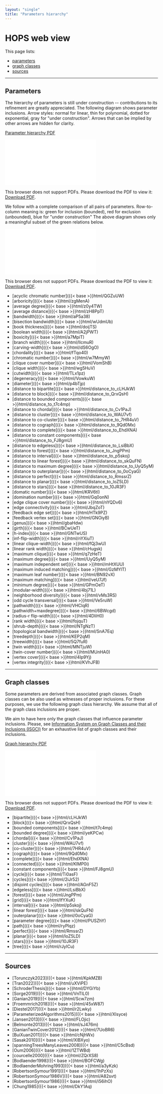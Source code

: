 ```yaml
---
layout: "single"
title: "Parameters hierarchy"
---
```


# HOPS web view

This page lists:

* [parameters](#parameters)
* [graph classes](#graph-classes)
* [sources](#sources)

---

## Parameters

The hierarchy of parameters is still under construction -- contributions to its refinement are greatly appreciated.
The following diagram shows parameter inclusions.
Arrow styles: normal for linear, thin for polynomial, dotted for exponential, gray for "under construction".
Arrows that can be implied by other arrows are hidden for clarity.

[Parameter hierarchy PDF](parameters.pdf)


<object data="parameters.pdf" type="application/pdf" width="100%" height="480px"><embed src="parameters.pdf"><p>This browser does not support PDFs. Please download the PDF to view it: <a href="parameters.pdf">Download PDF</a>.</p></embed></object>



We follow with a complete comparison of all pairs of parameters.
Row-to-column meaning is: green for inclusion (bounded), red for exclusion (unbounded), blue for "under construction"
The above diagram shows only a meaningful subset of the green relations below.


<object data="table.pdf" type="application/pdf" width="100%" height="480px"><embed src="table.pdf"><p>This browser does not support PDFs. Please download the PDF to view it: <a href="table.pdf">Download PDF</a>.</p></embed></object>



* [acyclic chromatic number]({{< base >}}html/QGZuUW)
* [arboricity]({{< base >}}html/zgMenA)
* [average degree]({{< base >}}html/z0y4TW)
* [average distance]({{< base >}}html/zH8PpT)
* [bandwidth]({{< base >}}html/aP5a38)
* [bisection bandwidth]({{< base >}}html/wUdmUb)
* [book thickness]({{< base >}}html/doijTS)
* [boolean width]({{< base >}}html/A2jPWT)
* [boxicity]({{< base >}}html/a7MpiT)
* [branch width]({{< base >}}html/lIcmuR)
* [carving-width]({{< base >}}html/dS6OgO)
* [chordality]({{< base >}}html/fTqo40)
* [chromatic number]({{< base >}}html/w7MmyW)
* [clique cover number]({{< base >}}html/VomShB)
* [clique width]({{< base >}}html/wg5HuV)
* [cutwidth]({{< base >}}html/TLx1pz)
* [degeneracy]({{< base >}}html/VowkuW)
* [diameter]({{< base >}}html/p4bTjp)
* [distance to bipartite]({{< base >}}html/distance_to_cLHJkW)
* [distance to block]({{< base >}}html/distance_to_QrxQsH)
* [distance to bounded components]({{< base >}}html/distance_to_t7c4mp)
* [distance to chordal]({{< base >}}html/distance_to_Cv1PaJ)
* [distance to cluster]({{< base >}}html/distance_to_WAU7vf)
* [distance to co-cluster]({{< base >}}html/distance_to_7HR4uV)
* [distance to cograph]({{< base >}}html/distance_to_9Qd0Mx)
* [distance to complete]({{< base >}}html/distance_to_EhdXNA)
* [distance to constant components]({{< base >}}html/distance_to_FJ8gmU)
* [distance to edgeless]({{< base >}}html/distance_to_LsiBbX)
* [distance to forest]({{< base >}}html/distance_to_JngPPm)
* [distance to interval]({{< base >}}html/distance_to_p5skoj)
* [distance to linear forest]({{< base >}}html/distance_to_skQuFN)
* [distance to maximum degree]({{< base >}}html/distance_to_UyQ5yM)
* [distance to outerplanar]({{< base >}}html/distance_to_0oCyaG)
* [distance to perfect]({{< base >}}html/distance_to_RmssrZ)
* [distance to planar]({{< base >}}html/distance_to_loZ5LD)
* [distance to stars]({{< base >}}html/distance_to_10JR3F)
* [domatic number]({{< base >}}html/KRV6tI)
* [domination number]({{< base >}}html/Gq0onN)
* [edge clique cover number]({{< base >}}html/nYQDv6)
* [edge connectivity]({{< base >}}html/JbqZoT)
* [feedback edge set]({{< base >}}html/HTk9PZ)
* [feedback vertex set]({{< base >}}html/GNOiyB)
* [genus]({{< base >}}html/gbaHdw)
* [girth]({{< base >}}html/BCwUeT)
* [h-index]({{< base >}}html/GNTwUS)
* [inf-flip-width]({{< base >}}html/nYXiuT)
* [linear clique-width]({{< base >}}html/fQj3wU)
* [linear rank width]({{< base >}}html/cHugsk)
* [maximum clique]({{< base >}}html/q7zHeT)
* [maximum degree]({{< base >}}html/UyQ5yM)
* [maximum independent set]({{< base >}}html/mHtXUU)
* [maximum induced matching]({{< base >}}html/GzMYlT)
* [maximum leaf number]({{< base >}}html/BN92vX)
* [maximum matching]({{< base >}}html/veU7Jf)
* [minimum degree]({{< base >}}html/GPmOeT)
* [modular-width]({{< base >}}html/4bj71L)
* [neighborhood diversity]({{< base >}}html/vMs3RS)
* [odd cycle transversal]({{< base >}}html/Ve5ruW)
* [pathwidth]({{< base >}}html/VHClqR)
* [pathwidth+maxdegree]({{< base >}}html/6BWcgd)
* [radius-r flip-width]({{< base >}}html/4DIiH0)
* [rank width]({{< base >}}html/fojquT)
* [shrub-depth]({{< base >}}html/NTgNzT)
* [topological bandwidth]({{< base >}}html/SnA7Eq)
* [treedepth]({{< base >}}html/KEP2qM)
* [treewidth]({{< base >}}html/5Q7fuR)
* [twin width]({{< base >}}html/MNTjuW)
* [twin-cover number]({{< base >}}html/MUnHA0)
* [vertex cover]({{< base >}}html/4lp9Yj)
* [vertex integrity]({{< base >}}html/KVhJFB)


---

## Graph classes

Some parameters are derived from associated graph classes.
Graph classes can be also used as witnesses of proper inclusions.
For these purposes, we use the following graph class hierarchy.
We assume that all of the graph class inclusions are proper.

We aim to have here only the graph classes that influence parameter inclusions.
Please, see [Information System on Graph Classes and their Inclusions (ISGCI)](https://www.graphclasses.org/) for an exhaustive list of graph classes and their inclusions.

[Graph hierarchy PDF](graphs)


<object data="graphs.pdf" type="application/pdf" width="100%" height="480px"><embed src="graphs.pdf"><p>This browser does not support PDFs. Please download the PDF to view it: <a href="graphs.pdf">Download PDF</a>.</p></embed></object>



* [bipartite]({{< base >}}html/cLHJkW)
* [block]({{< base >}}html/QrxQsH)
* [bounded components]({{< base >}}html/t7c4mp)
* [bounded degree]({{< base >}}html/yeKPCw)
* [chordal]({{< base >}}html/Cv1PaJ)
* [cluster]({{< base >}}html/WAU7vf)
* [co-cluster]({{< base >}}html/7HR4uV)
* [cograph]({{< base >}}html/9Qd0Mx)
* [complete]({{< base >}}html/EhdXNA)
* [connected]({{< base >}}html/KlMP0i)
* [constant components]({{< base >}}html/FJ8gmU)
* [cycle]({{< base >}}html/Ti0asF)
* [cycles]({{< base >}}html/2iJr52)
* [disjoint cycles]({{< base >}}html/AGnF5Z)
* [edgeless]({{< base >}}html/LsiBbX)
* [forest]({{< base >}}html/JngPPm)
* [grid]({{< base >}}html/lfYXuK)
* [interval]({{< base >}}html/p5skoj)
* [linear forest]({{< base >}}html/skQuFN)
* [outerplanar]({{< base >}}html/0oCyaG)
* [parameter degree]({{< base >}}html/PUSZhY)
* [path]({{< base >}}html/ryPlqz)
* [perfect]({{< base >}}html/RmssrZ)
* [planar]({{< base >}}html/loZ5LD)
* [stars]({{< base >}}html/10JR3F)
* [tree]({{< base >}}html/rJyICu)


---

## Sources

* [Torunczyk2023]({{< base >}}html/KpkMZB)
* [Tran2022]({{< base >}}html/uXViPE)
* [SchroderThesis]({{< base >}}html/DYGiYb)
* [Sorge2019]({{< base >}}html/VnTIL0)
* [Ganian2019]({{< base >}}html/Scw7zm)
* [Froemmrich2018]({{< base >}}html/45xW87)
* [Diestel2017]({{< base >}}html/r2Lwky)
* [ParameterizedAlgorithms2015]({{< base >}}html/Xlsyce)
* [Jansen2013]({{< base >}}html/FLOjic)
* [Belmonte2013]({{< base >}}html/sJ476m)
* [GanianTwinCover2012]({{< base >}}html/7UoBR6)
* [BuiXuan2011]({{< base >}}html/cNjhWx)
* [Sasak2010]({{< base >}}html/XlBXyo)
* [spanningTreesManyLeaves2008]({{< base >}}html/C5cBsd)
* [Oum2006]({{< base >}}html/1ZTWBd)
* [courcelle2000]({{< base >}}html/ZQrXS8)
* [Bodlaender1998]({{< base >}}html/BOFCWg)
* [BodlaenderMohring1993]({{< base >}}html/a3yKzk)
* [RobertsonSymour1991]({{< base >}}html/1hPzXs)
* [RobertsonSymour1986V]({{< base >}}html/A82svt)
* [RobertsonSymour1986]({{< base >}}html/i56ihO)
* [Chung1985]({{< base >}}html/DkY1Aq)

